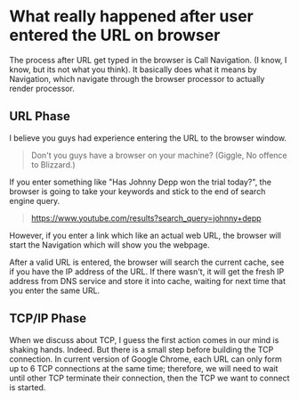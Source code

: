 # What really happened after user entered the URL on browser

The process after URL get typed in the browser is Call Navigation. (I know, I know, but its not what you think). It basically does what it means by Navigation, which navigate through the browser processor to actually render processor. 



## URL Phase

I believe you guys had experience entering the URL to the browser window. 

> Don't you guys have a browser on your machine? (Giggle, No offence to Blizzard.) 

If you enter something like "Has Johnny Depp won the trial today?", the browser is going to take your keywords and stick to the end of search engine query. 

> https://www.youtube.com/results?search_query=johnny+depp

However, if you enter a link which like an actual web URL, the browser will start the Navigation which will show you the webpage. 

After a valid URL is entered, the browser will search the current cache, see if you have the IP address of the URL. If there wasn't, it will get the fresh IP address from DNS service and store it into cache, waiting for next time that you enter the same URL. 



## TCP/IP Phase

When we discuss about TCP, I guess the first action comes in our mind is shaking hands. Indeed. But there is a small step before building the TCP connection. In current version of Google Chrome, each URL can only form up to 6 TCP connections at the same time; therefore, we will need to wait until other TCP terminate their connection, then the TCP we want to connect is started. 





